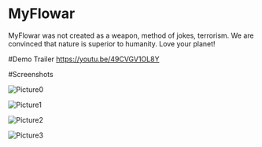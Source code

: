 # MyFlowar
MyFlowar was not created as a weapon, method of jokes, terrorism. We are convinced that nature is superior to humanity. Love your planet!

#Demo Trailer
https://youtu.be/49CVGV1OL8Y

#Screenshots

![Picture0](https://user-images.githubusercontent.com/39754331/70994616-38367b80-2101-11ea-893f-8406a6b6d154.png)

![Picture1](https://user-images.githubusercontent.com/39754331/70994617-38367b80-2101-11ea-8048-65f0cdb6e2f4.png)

![Picture2](https://user-images.githubusercontent.com/39754331/70994618-38367b80-2101-11ea-9df6-3cc3c5af5c2d.png)

![Picture3](https://user-images.githubusercontent.com/39754331/70994619-38cf1200-2101-11ea-8f41-2149c14b101c.png)
